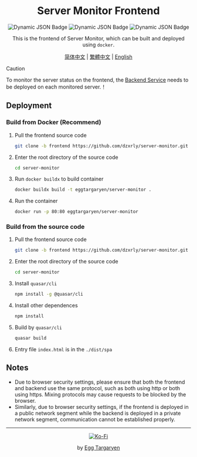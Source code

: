 <div align="center">

# Server Monitor Frontend

</div>

<div align="center">

![Dynamic JSON Badge](https://img.shields.io/badge/dynamic/json?url=https%3A%2F%2Fraw.githubusercontent.com%2Fdzxrly%2Fserver-monitor%2Ffrontend%2Fpackage.json&query=%24.version&prefix=V&style=flat-square&label=Version) ![Dynamic JSON Badge](https://img.shields.io/badge/dynamic/json?url=https%3A%2F%2Fraw.githubusercontent.com%2Fdzxrly%2Fserver-monitor%2Ffrontend%2Fpackage.json&query=%24.dependencies.vue&style=flat-square&logo=vuedotjs&label=Vue&color=41a172) ![Dynamic JSON Badge](https://img.shields.io/badge/dynamic/json?url=https%3A%2F%2Fraw.githubusercontent.com%2Fdzxrly%2Fserver-monitor%2Ffrontend%2Fpackage.json&query=%24.dependencies.quasar&style=flat-square&logo=quasar&label=Quasar&color=2fb6fd)

</div>

<div align="center">

This is the frontend of Server Monitor, which can be built and deployed using `docker`.

</div>

<div align="center">

[简体中文](./docs/zh-CN/README.md) | [繁體中文](./docs/zh-TW/README.md) | [English](./README.md)

</div>

> [!CAUTION]
>
> To monitor the server status on the frontend, the [Backend Service](https://github.com/dzxrly/server-monitor/blob/backend/README.md) needs to be deployed on each monitored server.！

## Deployment

### Build from Docker (Recommend)

1. Pull the frontend source code

   ```bash
   git clone -b frontend https://github.com/dzxrly/server-monitor.git
   ```

2. Enter the root directory of the source code

   ```bash
   cd server-monitor
   ```

3. Run `docker buildx` to build container

   ```bash
   docker buildx build -t eggtargaryen/server-monitor .
   ```

4. Run the container

   ```bash
   docker run -p 80:80 eggtargaryen/server-monitor
   ```

### Build from the source code

1. Pull the frontend source code

   ```bash
   git clone -b frontend https://github.com/dzxrly/server-monitor.git
   ```

2. Enter the root directory of the source code

   ```bash
   cd server-monitor
   ```

3. Install `quasar/cli`

   ```bash
   npm install -g @quasar/cli
   ```

4. Install other dependences

   ```bash
   npm install
   ```

5. Build by `quasar/cli`

   ```bash
   quasar build
   ```

6. Entry file `index.html` is in the `./dist/spa`

## Notes

- Due to browser security settings, please ensure that both the frontend and backend use the same protocol, such as both using http or both using https. Mixing protocols may cause requests to be blocked by the browser.
- Similarly, due to browser security settings, if the frontend is deployed in a public network segment while the backend is deployed in a private network segment, communication cannot be established properly.

---

<div align="center">

[![Ko-Fi](https://img.shields.io/badge/Ko--fi-F16061?style=for-the-badge&logo=ko-fi&logoColor=white)](https://ko-fi.com/eggtargaryen)

</div>

<div align="center">

by [Egg Targaryen](https://eggtargaryen.com)

</div>
